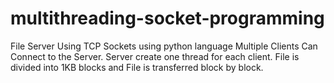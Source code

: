 # multithreading-socket-programming
File Server Using TCP Sockets using python language
Multiple Clients Can Connect to the Server.
Server create one thread for each client.
File is divided into 1KB blocks and File is transferred block by block.
